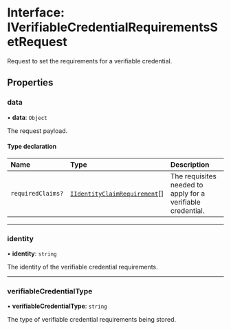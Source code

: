 # Interface: IVerifiableCredentialRequirementsSetRequest

Request to set the requirements for a verifiable credential.

## Properties

### data

• **data**: `Object`

The request payload.

#### Type declaration

| Name              | Type                                                          | Description                                                 |
| :---------------- | :------------------------------------------------------------ | :---------------------------------------------------------- |
| `requiredClaims?` | [`IIdentityClaimRequirement`](IIdentityClaimRequirement.md)[] | The requisites needed to apply for a verifiable credential. |

---

### identity

• **identity**: `string`

The identity of the verifiable credential requirements.

---

### verifiableCredentialType

• **verifiableCredentialType**: `string`

The type of verifiable credential requirements being stored.
